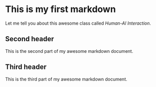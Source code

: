 # This is my first markdown

Let me tell you about this awesome class called *Human-AI Interaction*.

## Second header

This is the second part of my awesome markdown document.

## Third header

This is the third part of my awesome markdown document.

